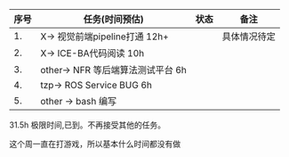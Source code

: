 <!--
 * @Author: Liu Weilong
 * @Date: 2021-07-05 12:21:31
 * @LastEditors: Liu Weilong
 * @LastEditTime: 2021-07-07 15:21:31
 * @Description: 
-->



序号|任务(时间预估)|状态|备注
---|---|---|---
1. |X-> 视觉前端pipeline打通 12h+|| 具体情况待定
2. |X-> ICE-BA代码阅读  10h||
3. |other-> NFR 等后端算法测试平台 6h||
4. |tzp-> ROS Service BUG 6h ||
5. |other -> bash 编写||

31.5h 极限时间,已到。不再接受其他的任务。

这个周一直在打游戏，所以基本什么时间都没有做


